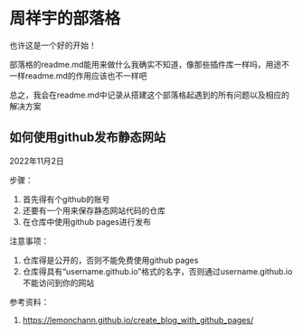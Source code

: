 # 周祥宇的部落格

也许这是一个好的开始！



部落格的readme.md能用来做什么我确实不知道，像那些插件库一样吗，用途不一样readme.md的作用应该也不一样吧

总之，我会在readme.md中记录从搭建这个部落格起遇到的所有问题以及相应的解决方案



## 如何使用github发布静态网站

2022年11月2日



步骤：

1. 首先得有个github的账号
2. 还要有一个用来保存静态网站代码的仓库
3. 在仓库中使用github pages进行发布

注意事项：

1. 仓库得是公开的，否则不能免费使用github pages
2. 仓库得具有“username.github.io”格式的名字，否则通过username.github.io不能访问到你的网站

参考资料：

1. https://lemonchann.github.io/create_blog_with_github_pages/